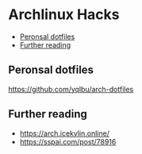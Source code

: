 # Archlinux Hacks

<!-- vim-markdown-toc GFM -->

* [Peronsal dotfiles](#peronsal-dotfiles)
* [Further reading](#further-reading)

<!-- vim-markdown-toc -->

## Peronsal dotfiles

<https://github.com/yqlbu/arch-dotfiles>

## Further reading

- https://arch.icekylin.online/
- https://sspai.com/post/78916
